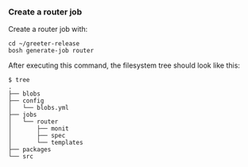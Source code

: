 ### Create a router job

Create a router job with:
```exec
cd ~/greeter-release
bosh generate-job router
```

After executing this command, the filesystem tree should look like this:

```
$ tree
.
├── blobs
├── config
│   └── blobs.yml
├── jobs
│   └── router
│       ├── monit
│       ├── spec
│       └── templates
├── packages
└── src
```

